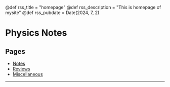 @def rss_title = "homepage"
@def rss_description = "This is homepage of mysite"
@def rss_pubdate = Date(2024, 7, 2)

# Physics Notes

<!-- ## Abstract -->

<!--\tableofcontents you can use \toc as well -->




## Pages

* [Notes](/Notes/Notes)
* [Reviews](/REVIEW/REVIEW)
* [Miscellaneous](/MISCELLANEOUS/MISCELANEOUS)

---

